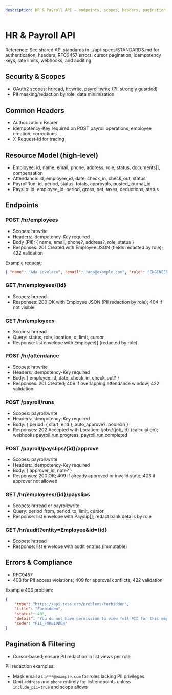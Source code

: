 ```yaml
---
description: HR & Payroll API — endpoints, scopes, headers, pagination, PII handling, approvals
---
```


# HR & Payroll API

Reference: See shared API standards in ../api-specs/STANDARDS.md for authentication, headers, RFC9457 errors, cursor pagination, idempotency keys, rate limits, webhooks, and auditing.

## Security & Scopes
- OAuth2 scopes: hr:read, hr:write, payroll:write (PII strongly guarded)
- PII masking/redaction by role; data minimization

## Common Headers
- Authorization: Bearer <token>
- Idempotency-Key required on POST payroll operations, employee creation, corrections
- X-Request-Id for tracing

## Resource Model (high-level)
- Employee: id, name, email, phone, address, role, status, documents[], compensation
- Attendance: id, employee_id, date, check_in, check_out, status
- PayrollRun: id, period, status, totals, approvals, posted_journal_id
- Payslip: id, employee_id, period, gross, net, taxes, deductions, status

## Endpoints

### POST /hr/employees
- Scopes: hr:write
- Headers: Idempotency-Key required
- Body (PII): { name, email, phone?, address?, role, status }
- Responses: 201 Created with Employee JSON (fields redacted by role); 422 validation

Example request:
```json
{ "name": "Ada Lovelace", "email": "ada@example.com", "role": "ENGINEER", "status": "ACTIVE" }
```

### GET /hr/employees/{id}
- Scopes: hr:read
- Responses: 200 OK with Employee JSON (PII redaction by role); 404 if not visible

### GET /hr/employees
- Scopes: hr:read
- Query: status, role, location, q, limit, cursor
- Response: list envelope with Employee[] (redacted by role)

### POST /hr/attendance
- Scopes: hr:write
- Headers: Idempotency-Key required
- Body: { employee_id, date, check_in, check_out? }
- Responses: 201 Created; 409 if overlapping attendance window; 422 validation

### POST /payroll/runs
- Scopes: payroll:write
- Headers: Idempotency-Key required
- Body: { period: { start, end }, auto_approve?: boolean }
- Responses: 202 Accepted with Location: /jobs/{job_id} (calculation); webhooks payroll.run.progress, payroll.run.completed

### POST /payroll/payslips/{id}/approve
- Scopes: payroll:write
- Headers: Idempotency-Key required
- Body: { approver_id, note? }
- Responses: 200 OK; 409 if already approved or invalid state; 403 if approver not allowed

### GET /hr/employees/{id}/payslips
- Scopes: hr:read or payroll:write
- Query: period_from, period_to, limit, cursor
- Response: list envelope with Payslip[]; redact bank details by role

### GET /hr/audit?entity=Employee&id={id}
- Scopes: hr:read
- Response: list envelope with audit entries (immutable)

## Errors & Compliance
- RFC9457
- 403 for PII access violations; 409 for approval conflicts; 422 validation

Example 403 problem:
```json
{
	"type": "https://api.toss.erp/problems/forbidden",
	"title": "Forbidden",
	"status": 403,
	"detail": "You do not have permission to view full PII for this employee.",
	"code": "PII_FORBIDDEN"
}
```

## Pagination & Filtering
- Cursor-based; ensure PII redaction in list views per role

PII redaction examples:
- Mask email as `a***@example.com` for roles lacking PII privileges
- Omit `address` and `phone` entirely for list endpoints unless `include_pii=true` and scope allows
